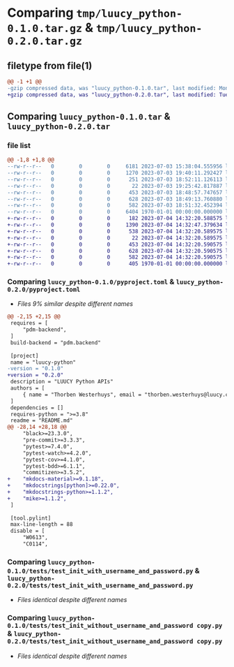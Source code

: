 # Comparing `tmp/luucy_python-0.1.0.tar.gz` & `tmp/luucy_python-0.2.0.tar.gz`

## filetype from file(1)

```diff
@@ -1 +1 @@
-gzip compressed data, was "luucy_python-0.1.0.tar", last modified: Mon Jul  3 19:40:11 2023, max compression
+gzip compressed data, was "luucy_python-0.2.0.tar", last modified: Tue Jul  4 14:32:47 2023, max compression
```

## Comparing `luucy_python-0.1.0.tar` & `luucy_python-0.2.0.tar`

### file list

```diff
@@ -1,8 +1,8 @@
--rw-r--r--   0        0        0     6181 2023-07-03 15:38:04.555956 luucy_python-0.1.0/README.md
--rw-r--r--   0        0        0     1270 2023-07-03 19:40:11.292427 luucy_python-0.1.0/pyproject.toml
--rw-r--r--   0        0        0      251 2023-07-03 18:52:11.126113 luucy_python-0.1.0/src/luucy/__init__.py
--rw-r--r--   0        0        0       22 2023-07-03 19:25:42.817887 luucy_python-0.1.0/src/luucy/__version__.py
--rw-r--r--   0        0        0      453 2023-07-03 18:48:57.747657 luucy_python-0.1.0/tests/features/login/init.feature
--rw-r--r--   0        0        0      628 2023-07-03 18:49:13.760880 luucy_python-0.1.0/tests/test_init_with_username_and_password.py
--rw-r--r--   0        0        0      582 2023-07-03 18:51:32.452394 luucy_python-0.1.0/tests/test_init_without_username_and_password copy.py
--rw-r--r--   0        0        0     6404 1970-01-01 00:00:00.000000 luucy_python-0.1.0/PKG-INFO
+-rw-r--r--   0        0        0      182 2023-07-04 14:32:20.588575 luucy_python-0.2.0/README.md
+-rw-r--r--   0        0        0     1390 2023-07-04 14:32:47.379634 luucy_python-0.2.0/pyproject.toml
+-rw-r--r--   0        0        0      538 2023-07-04 14:32:20.589575 luucy_python-0.2.0/src/luucy/__init__.py
+-rw-r--r--   0        0        0       22 2023-07-04 14:32:20.589575 luucy_python-0.2.0/src/luucy/__version__.py
+-rw-r--r--   0        0        0      453 2023-07-04 14:32:20.590575 luucy_python-0.2.0/tests/features/login/init.feature
+-rw-r--r--   0        0        0      628 2023-07-04 14:32:20.590575 luucy_python-0.2.0/tests/test_init_with_username_and_password.py
+-rw-r--r--   0        0        0      582 2023-07-04 14:32:20.590575 luucy_python-0.2.0/tests/test_init_without_username_and_password copy.py
+-rw-r--r--   0        0        0      405 1970-01-01 00:00:00.000000 luucy_python-0.2.0/PKG-INFO
```

### Comparing `luucy_python-0.1.0/pyproject.toml` & `luucy_python-0.2.0/pyproject.toml`

 * *Files 9% similar despite different names*

```diff
@@ -2,15 +2,15 @@
 requires = [
     "pdm-backend",
 ]
 build-backend = "pdm.backend"
 
 [project]
 name = "luucy-python"
-version = "0.1.0"
+version = "0.2.0"
 description = "LUUCY Python APIs"
 authors = [
     { name = "Thorben Westerhuys", email = "thorben.westerhuys@luucy.ch" },
 ]
 dependencies = []
 requires-python = ">=3.8"
 readme = "README.md"
@@ -28,14 +28,18 @@
     "black>=23.3.0",
     "pre-commit>=3.3.3",
     "pytest>=7.4.0",
     "pytest-watch>=4.2.0",
     "pytest-cov>=4.1.0",
     "pytest-bdd>=6.1.1",
     "commitizen>=3.5.2",
+    "mkdocs-material>=9.1.18",
+    "mkdocstrings[python]>=0.22.0",
+    "mkdocstrings-python>=1.1.2",
+    "mike>=1.1.2",
 ]
 
 [tool.pylint]
 max-line-length = 88
 disable = [
     "W0613",
     "C0114",
```

### Comparing `luucy_python-0.1.0/tests/test_init_with_username_and_password.py` & `luucy_python-0.2.0/tests/test_init_with_username_and_password.py`

 * *Files identical despite different names*

### Comparing `luucy_python-0.1.0/tests/test_init_without_username_and_password copy.py` & `luucy_python-0.2.0/tests/test_init_without_username_and_password copy.py`

 * *Files identical despite different names*

